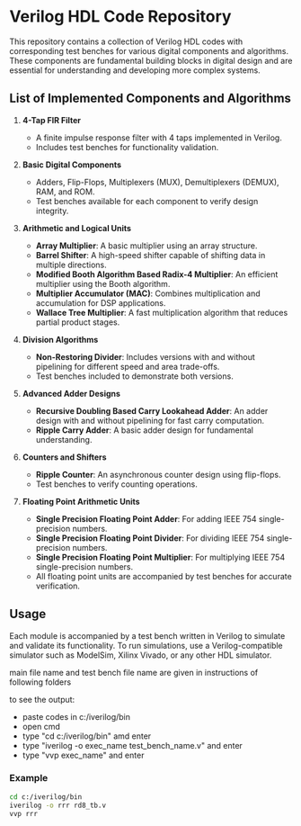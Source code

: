 # Verilog HDL Code Repository

This repository contains a collection of Verilog HDL codes with corresponding test benches for various digital components and algorithms. These components are fundamental building blocks in digital design and are essential for understanding and developing more complex systems.

## List of Implemented Components and Algorithms

1. **4-Tap FIR Filter**  
   - A finite impulse response filter with 4 taps implemented in Verilog.
   - Includes test benches for functionality validation.

2. **Basic Digital Components**  
   - Adders, Flip-Flops, Multiplexers (MUX), Demultiplexers (DEMUX), RAM, and ROM.
   - Test benches available for each component to verify design integrity.

3. **Arithmetic and Logical Units**  
   - **Array Multiplier**: A basic multiplier using an array structure.
   - **Barrel Shifter**: A high-speed shifter capable of shifting data in multiple directions.
   - **Modified Booth Algorithm Based Radix-4 Multiplier**: An efficient multiplier using the Booth algorithm.
   - **Multiplier Accumulator (MAC)**: Combines multiplication and accumulation for DSP applications.
   - **Wallace Tree Multiplier**: A fast multiplication algorithm that reduces partial product stages.

4. **Division Algorithms**  
   - **Non-Restoring Divider**: Includes versions with and without pipelining for different speed and area trade-offs.
   - Test benches included to demonstrate both versions.

5. **Advanced Adder Designs**  
   - **Recursive Doubling Based Carry Lookahead Adder**: An adder design with and without pipelining for fast carry computation.
   - **Ripple Carry Adder**: A basic adder design for fundamental understanding.

6. **Counters and Shifters**  
   - **Ripple Counter**: An asynchronous counter design using flip-flops.
   - Test benches to verify counting operations.

7. **Floating Point Arithmetic Units**  
   - **Single Precision Floating Point Adder**: For adding IEEE 754 single-precision numbers.
   - **Single Precision Floating Point Divider**: For dividing IEEE 754 single-precision numbers.
   - **Single Precision Floating Point Multiplier**: For multiplying IEEE 754 single-precision numbers.
   - All floating point units are accompanied by test benches for accurate verification.

## Usage

Each module is accompanied by a test bench written in Verilog to simulate and validate its functionality. To run simulations, use a Verilog-compatible simulator such as ModelSim, Xilinx Vivado, or any other HDL simulator.

main file name and test bench file name are given in instructions of following folders

to see the output:
  - paste codes in c:/iverilog/bin
  - open cmd
  - type "cd c:/iverilog/bin" amd enter
  - type "iverilog -o exec_name test_bench_name.v" and enter
  - type "vvp exec_name" and enter

### Example

```bash
cd c:/iverilog/bin
iverilog -o rrr rd8_tb.v
vvp rrr
```
